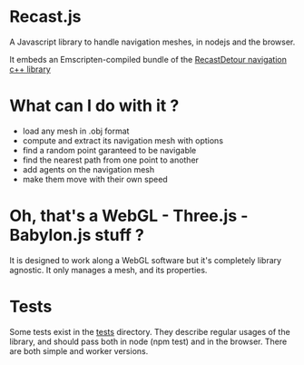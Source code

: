 Recast.js
=========

A Javascript library to handle navigation meshes, in nodejs and the browser.

It embeds an Emscripten-compiled bundle of the [RecastDetour navigation c++ library](https://github.com/memononen/recastnavigation)

What can I do with it ?
=========

* load any mesh in .obj format
* compute and extract its navigation mesh with options
* find a random point garanteed to be navigable
* find the nearest path from one point to another
* add agents on the navigation mesh
* make them move with their own speed

Oh, that's a WebGL - Three.js - Babylon.js stuff ?
=========

It is designed to work along a WebGL software but it's completely library agnostic.
It only manages a mesh, and its properties.

Tests
=========

Some tests exist in the [tests](https://github.com/vincent/recast.js) directory.
They describe regular usages of the library, and should pass both in node (npm test) and in the browser.
There are both simple and worker versions. 